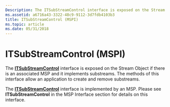 ```yaml
---
Description: The ITSubStreamControl interface is exposed on the Stream Object if there is an associated MSP and it implements substreams. The methods of this interface allow an application to create and remove substreams.
ms.assetid: a6716a43-3322-48c9-9112-3d7fdb4103b3
title: ITSubStreamControl (MSPI)
ms.topic: article
ms.date: 05/31/2018
---
```


# ITSubStreamControl (MSPI)

The [**ITSubStreamControl**](/windows/win32/api/tapi3if/nn-tapi3if-itsubstreamcontrol) interface is exposed on the Stream Object if there is an associated MSP and it implements substreams. The methods of this interface allow an application to create and remove substreams.

The [**ITSubStreamControl**](/windows/win32/api/tapi3if/nn-tapi3if-itsubstreamcontrol) interface is implemented by an MSP. Please see **ITSubStreamControl** in the MSP Interface section for details on this interface.

 

 